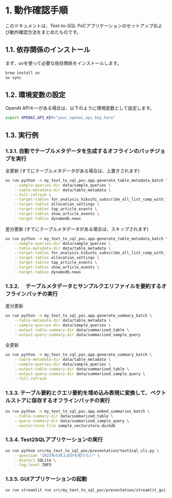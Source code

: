 # 1. 動作確認手順

このドキュメントは、Text-to-SQL PoCアプリケーションのセットアップおよび動作確認方法をまとめたものです。

## 1.1. 依存関係のインストール

まず、uvを使って必要な依存関係をインストールします。

```bash
brew install uv
uv sync
```

## 1.2. 環境変数の設定

OpenAI APIキーがある場合は、以下のように環境変数として設定します。

```bash
export OPENAI_API_KEY="your_openai_api_key_here"
```

## 1.3. 実行例

### 1.3.1. 自動でテーブルメタデータを生成するオフラインのバッチジョブを実行

全更新 (すでにテーブルメタデータがある場合は、上書きされます)

```bash
uv run python -m my_text_to_sql_poc.app.generate_table_metadata_batch \
    --sample-queries-dir data/sample_queries \
    --table-metadata-dir data/table_metadata \
    --full-refresh \
    --target-tables for_analysis_kikuchi_subscribe_all_list_comp_with_full_data \
    --target-tables allocation_settings \
    --target-tables tap_article_events \
    --target-tables show_article_events \
    --target-tables dynamodb.news
```

差分更新 (すでにテーブルメタデータがある場合は、スキップされます)

```bash
uv run python -m my_text_to_sql_poc.app.generate_table_metadata_batch \
    --sample-queries-dir data/sample_queries \
    --table-metadata-dir data/table_metadata \
    --target-tables for_analysis_kikuchi_subscribe_all_list_comp_with_full_data \
    --target-tables allocation_settings \
    --target-tables tap_article_events \
    --target-tables show_article_events \
    --target-tables dynamodb.news
```

### 1.3.2. 　テーブルメタデータとサンプルクエリファイルを要約するオフラインバッチの実行

差分更新

```bash
uv run python -m my_text_to_sql_poc.app.generate_summary_batch \
    --table-metadata-dir data/table_metadata \
    --sample-queries-dir data/sample_queries \
    --output-table-summary-dir data/summarized_table \
    --output-query-summary-dir data/summarized_sample_query
```

全更新

```bash
uv run python -m my_text_to_sql_poc.app.generate_summary_batch \
    --table-metadata-dir data/table_metadata \
    --sample-queries-dir data/sample_queries \
    --output-table-summary-dir data/summarized_table \
    --output-query-summary-dir data/summarized_sample_query \
    --full-refresh
```

### 1.3.3. テーブル要約とクエリ要約を埋め込み表現に変換して、ベクトルストアに保存するオフラインバッチの実行

```bash
uv run python -m my_text_to_sql_poc.app.embed_summaries_batch \
    --table-summary-dir data/summarized_table \
    --query-summary-dir data/summarized_sample_query \
    --vectorstore-file sample_vectorstore.duckdb
```

### 1.3.4. Text2SQLアプリケーションの実行

```bash
uv run python src/my_text_to_sql_poc/presentation/text2sql_cli.py \
    --question "2023年の売上合計を知りたい" \
    --dialect SQLite \
    --log-level INFO
```

### 1.3.5. GUIアプリケーションの起動

```bash
uv run streamlit run src/my_text_to_sql_poc/presentation/streamlit_gui.py
```
